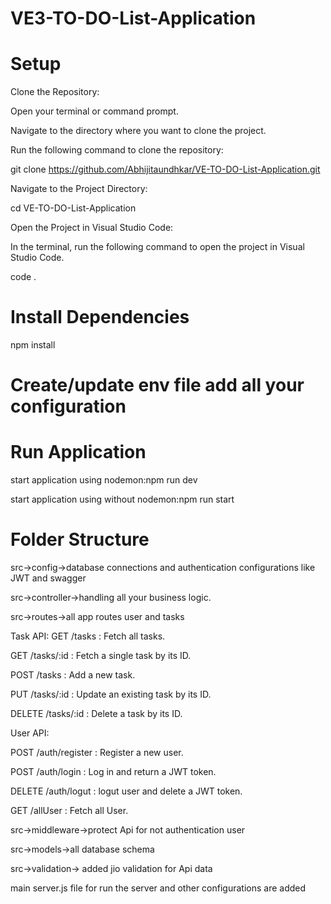 # VE3-TO-DO-List-Application

# Setup

Clone the Repository:

Open your terminal or command prompt.

Navigate to the directory where you want to clone the project.

Run the following command to clone the repository:

git clone https://github.com/Abhijitaundhkar/VE-TO-DO-List-Application.git

Navigate to the Project Directory:

cd VE-TO-DO-List-Application

Open the Project in Visual Studio Code:

In the terminal, run the following command to open the project in Visual Studio Code.

code .

# Install Dependencies

npm install

# Create/update env file add all your configuration

# Run Application

start application using nodemon:npm run dev

start application using without nodemon:npm run start

# Folder Structure

src->config->database connections and authentication configurations like JWT and swagger

src->controller->handling all your business logic.

src->routes->all app routes user and tasks

Task API:
GET /tasks : Fetch all tasks.

GET /tasks/:id : Fetch a single task by its ID.

POST /tasks : Add a new task.

PUT /tasks/:id : Update an existing task by its ID.

DELETE /tasks/:id : Delete a task by its ID.

User API:

POST /auth/register : Register a new user.

POST /auth/login : Log in and return a JWT token.

DELETE /auth/logut : logut user and delete a JWT token.

GET /allUser : Fetch all User.


src->middleware->protect Api for not authentication user

src->models->all database schema

src->validation-> added jio validation for Api data

main server.js file for run the server and other configurations are added

